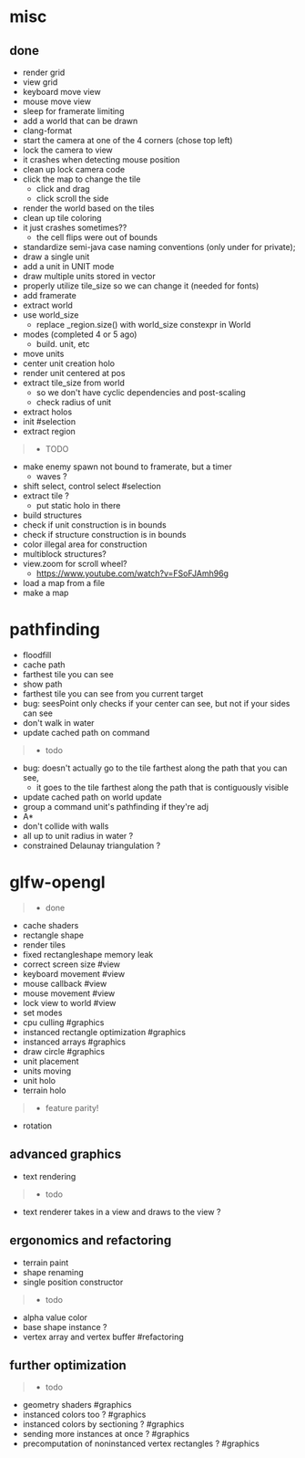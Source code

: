 # misc
## done
- render grid
- view grid
- keyboard move view
- mouse move view
- sleep for framerate limiting
- add a world that can be drawn
- clang-format
- start the camera at one of the 4 corners (chose top left)
- lock the camera to view
- it crashes when detecting mouse position
- clean up lock camera code
- click the map to change the tile
  - click and drag
  - click scroll the side
- render the world based on the tiles
- clean up tile coloring
- it just crashes sometimes??
  - the cell flips were out of bounds
- standardize semi-java case naming conventions (only under for private);
- draw a single unit
- add a unit in UNIT mode
- draw multiple units stored in vector
- properly utilize tile_size so we can change it (needed for fonts)
- add framerate
- extract world
- use world_size
  - replace _region.size() with world_size constexpr in World
- modes (completed 4 or 5 ago)
  - build. unit, etc
- move units
- center unit creation holo
- render unit centered at pos
- extract tile_size from world
  - so we don't have cyclic dependencies and post-scaling
  - check radius of unit
- extract holos
- init #selection
- extract region

>- TODO
- make enemy spawn not bound to framerate, but a timer
  - waves ?
- shift select, control select #selection
- extract tile ?
  - put static holo in there
- build structures
- check if unit construction is in bounds
- check if structure construction is in bounds
- color illegal area for construction
- multiblock structures?
- view.zoom for scroll wheel?
  - https://www.youtube.com/watch?v=FSoFJAmh96g
- load a map from a file
- make a map

# pathfinding
- floodfill
- cache path
- farthest tile you can see
- show path
- farthest tile you can see from you current target
- bug: seesPoint only checks if your center can see, but not if your sides can see
- don't walk in water
- update cached path on command
>- todo
- bug: doesn't actually go to the tile farthest along the path that you can see, 
  - it goes to the tile farthest along the path that is contiguously visible
- update cached path on world update
- group a command unit's pathfinding if they're adj
- A*
- don't collide with walls
- all up to unit radius in water ?
- constrained Delaunay triangulation ?

# glfw-opengl
>- done
- cache shaders
- rectangle shape
- render tiles
- fixed rectangleshape memory leak
- correct screen size #view
- keyboard movement #view
- mouse callback #view
- mouse movement #view
- lock view to world #view
- set modes
- cpu culling #graphics
- instanced rectangle optimization #graphics
- instanced arrays #graphics
- draw circle #graphics
- unit placement
- units moving
- unit holo
- terrain holo
>- feature parity!
- rotation

## advanced graphics
- text rendering
>- todo
- text renderer takes in a view and draws to the view ?

## ergonomics and refactoring
- terrain paint
- shape renaming
- single position constructor
>- todo
- alpha value color
- base shape instance ?
- vertex array and vertex buffer #refactoring

## further optimization
>- todo
- geometry shaders #graphics
- instanced colors too ? #graphics
- instanced colors by sectioning ? #graphics
- sending more instances at once ? #graphics
- precomputation of noninstanced vertex rectangles ? #graphics